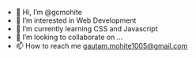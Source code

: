 - 👋 Hi, I’m @gcmohite
- 👀 I’m interested in Web Development
- 🌱 I’m currently learning CSS and Javascript
- 💞️ I’m looking to collaborate on ...
- 📫 How to reach me gautam.mohite1005@gmail.com

<!---
gcmohite/gcmohite is a ✨ special ✨ repository because its `README.md` (this file) appears on your GitHub profile.
You can click the Preview link to take a look at your changes.
--->
